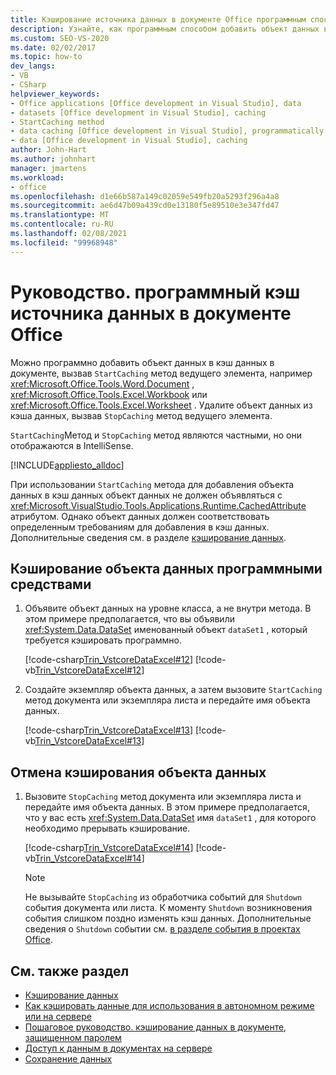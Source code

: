```yaml
---
title: Кэширование источника данных в документе Office программным способом
description: Узнайте, как программным способом добавить объект данных в кэш данных в документе путем вызова метода Старткачинг ведущего элемента.
ms.custom: SEO-VS-2020
ms.date: 02/02/2017
ms.topic: how-to
dev_langs:
- VB
- CSharp
helpviewer_keywords:
- Office applications [Office development in Visual Studio], data
- datasets [Office development in Visual Studio], caching
- StartCaching method
- data caching [Office development in Visual Studio], programmatically
- data [Office development in Visual Studio], caching
author: John-Hart
ms.author: johnhart
manager: jmartens
ms.workload:
- office
ms.openlocfilehash: d1e66b587a149c02059e549fb20a5293f296a4a8
ms.sourcegitcommit: ae6d47b09a439cd0e13180f5e89510e3e347fd47
ms.translationtype: MT
ms.contentlocale: ru-RU
ms.lasthandoff: 02/08/2021
ms.locfileid: "99968948"
---
```

# <a name="how-to-programmatically-cache-a-data-source-in-an-office-document"></a>Руководство. программный кэш источника данных в документе Office
  Можно программно добавить объект данных в кэш данных в документе, вызвав `StartCaching` метод ведущего элемента, например <xref:Microsoft.Office.Tools.Word.Document> , <xref:Microsoft.Office.Tools.Excel.Workbook> или <xref:Microsoft.Office.Tools.Excel.Worksheet> . Удалите объект данных из кэша данных, вызвав `StopCaching` метод ведущего элемента.

 `StartCaching`Метод и `StopCaching` метод являются частными, но они отображаются в IntelliSense.

 [!INCLUDE[appliesto_alldoc](../vsto/includes/appliesto-alldoc-md.md)]

 При использовании `StartCaching` метода для добавления объекта данных в кэш данных объект данных не должен объявляться с <xref:Microsoft.VisualStudio.Tools.Applications.Runtime.CachedAttribute> атрибутом. Однако объект данных должен соответствовать определенным требованиям для добавления в кэш данных. Дополнительные сведения см. в разделе [кэширование данных](../vsto/caching-data.md).

## <a name="to-programmatically-cache-a-data-object"></a>Кэширование объекта данных программными средствами

1. Объявите объект данных на уровне класса, а не внутри метода. В этом примере предполагается, что вы объявили <xref:System.Data.DataSet> именованный объект `dataSet1` , который требуется кэшировать программно.

     [!code-csharp[Trin_VstcoreDataExcel#12](../vsto/codesnippet/CSharp/Trin_VstcoreDataExcelCS/Sheet1.cs#12)]
     [!code-vb[Trin_VstcoreDataExcel#12](../vsto/codesnippet/VisualBasic/Trin_VstcoreDataExcelVB/Sheet1.vb#12)]

2. Создайте экземпляр объекта данных, а затем вызовите `StartCaching` метод документа или экземпляра листа и передайте имя объекта данных.

     [!code-csharp[Trin_VstcoreDataExcel#13](../vsto/codesnippet/CSharp/Trin_VstcoreDataExcelCS/Sheet1.cs#13)]
     [!code-vb[Trin_VstcoreDataExcel#13](../vsto/codesnippet/VisualBasic/Trin_VstcoreDataExcelVB/Sheet1.vb#13)]

## <a name="to-stop-caching-a-data-object"></a>Отмена кэширования объекта данных

1. Вызовите `StopCaching` метод документа или экземпляра листа и передайте имя объекта данных. В этом примере предполагается, что у вас есть <xref:System.Data.DataSet> имя `dataSet1` , для которого необходимо прерывать кэширование.

     [!code-csharp[Trin_VstcoreDataExcel#14](../vsto/codesnippet/CSharp/Trin_VstcoreDataExcelCS/Sheet1.cs#14)]
     [!code-vb[Trin_VstcoreDataExcel#14](../vsto/codesnippet/VisualBasic/Trin_VstcoreDataExcelVB/Sheet1.vb#14)]

    > [!NOTE]
    > Не вызывайте `StopCaching` из обработчика событий для `Shutdown` события документа или листа. К моменту `Shutdown` возникновения события слишком поздно изменять кэш данных. Дополнительные сведения о `Shutdown` событии см. [в разделе события в проектах Office](../vsto/events-in-office-projects.md).

## <a name="see-also"></a>См. также раздел

- [Кэширование данных](../vsto/caching-data.md)
- [Как кэшировать данные для использования в автономном режиме или на сервере](../vsto/how-to-cache-data-for-use-offline-or-on-a-server.md)
- [Пошаговое руководство. кэширование данных в документе, защищенном паролем](../vsto/how-to-cache-data-in-a-password-protected-document.md)
- [Доступ к данным в документах на сервере](../vsto/accessing-data-in-documents-on-the-server.md)
- [Сохранение данных](../data-tools/save-data-back-to-the-database.md)
